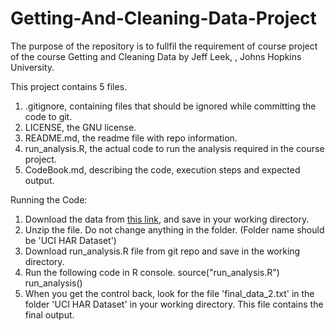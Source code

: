 # Getting-And-Cleaning-Data-Project

The purpose of the repository is to fullfil the requirement of course project of the course Getting and Cleaning Data
by Jeff Leek, , Johns Hopkins University.

This project contains 5 files.

1. .gitignore, containing files that should be ignored while committing the code to git.
2. LICENSE, the GNU license.
3. README.md, the readme file with repo information.
4. run_analysis.R, the actual code to run the analysis required in the course project.
5. CodeBook.md, describing the code, execution steps and expected output.

Running the Code:

1. Download the data from [this link](https://d396qusza40orc.cloudfront.net/getdata%2Fprojectfiles%2FUCI%20HAR%20Dataset.zip ), and save in your working directory.
2. Unzip the file. Do not change anything in the folder. (Folder name should be 'UCI HAR Dataset')
3. Download run_analysis.R file from git repo and save in the working directory.
4. Run the following code in R console.
      source("run_analysis.R")
      run_analysis()
5. When you get the control back, look for the file 'final_data_2.txt' in the folder 'UCI HAR Dataset' in your working directory. This file contains the final output.


